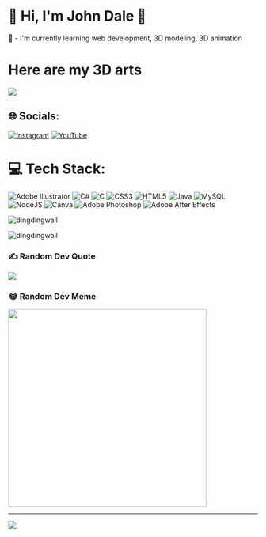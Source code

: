# 💫 Hi, I'm John Dale 👋
🌱 - I'm currently learning web development, 3D modeling, 3D animation


# Here are my 3D arts
![]([https://quotes-github-readme.vercel.app/api?type=horizontal&theme=radical](https://dingdingwalls.artstation.com/))
## 🌐 Socials:
[![Instagram](https://img.shields.io/badge/Instagram-%23E4405F.svg?logo=Instagram&logoColor=white)](https://instagram.com/@dingdingwall) [![YouTube](https://img.shields.io/badge/YouTube-%23FF0000.svg?logo=YouTube&logoColor=white)](https://youtube.com/@@johndalepardillo) 

# 💻 Tech Stack:
![Adobe Illustrator](https://img.shields.io/badge/adobe%20illustrator-%23FF9A00.svg?style=for-the-badge&logo=adobe%20illustrator&logoColor=white) ![C#](https://img.shields.io/badge/c%23-%23239120.svg?style=for-the-badge&logo=c-sharp&logoColor=white) ![C](https://img.shields.io/badge/c-%2300599C.svg?style=for-the-badge&logo=c&logoColor=white) ![CSS3](https://img.shields.io/badge/css3-%231572B6.svg?style=for-the-badge&logo=css3&logoColor=white) ![HTML5](https://img.shields.io/badge/html5-%23E34F26.svg?style=for-the-badge&logo=html5&logoColor=white) ![Java](https://img.shields.io/badge/java-%23ED8B00.svg?style=for-the-badge&logo=openjdk&logoColor=white) ![MySQL](https://img.shields.io/badge/mysql-%2300000f.svg?style=for-the-badge&logo=mysql&logoColor=white) ![NodeJS](https://img.shields.io/badge/node.js-6DA55F?style=for-the-badge&logo=node.js&logoColor=white) ![Canva](https://img.shields.io/badge/Canva-%2300C4CC.svg?style=for-the-badge&logo=Canva&logoColor=white) ![Adobe Photoshop](https://img.shields.io/badge/adobe%20photoshop-%2331A8FF.svg?style=for-the-badge&logo=adobe%20photoshop&logoColor=white) ![Adobe After Effects](https://img.shields.io/badge/Adobe%20After%20Effects-9999FF.svg?style=for-the-badge&logo=Adobe%20After%20Effects&logoColor=white)



<p><img align="center" src="https://github-readme-stats.vercel.app/api/top-langs?username=dingdingwall&show_icons=true&locale=en&layout=compact" alt="dingdingwall" /></p>

<p><img align="center" src="https://github-readme-streak-stats.herokuapp.com/?user=dingdingwall&" alt="dingdingwall" /></p>

### ✍️ Random Dev Quote
![](https://quotes-github-readme.vercel.app/api?type=horizontal&theme=radical)

### 😂 Random Dev Meme
<img src='https://randommeme-five.vercel.app/' style="height: 400px;"/>

---
[![](https://visitcount.itsvg.in/api?id=@dingdingwall&icon=0&color=0)](https://visitcount.itsvg.in)

<!-- Proudly created with GPRM ( https://gprm.itsvg.in ) -->
